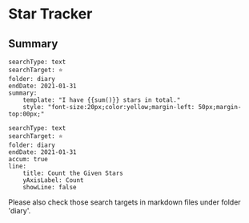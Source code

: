 # Star Tracker
## Summary

``` tracker
searchType: text
searchTarget: ⭐
folder: diary
endDate: 2021-01-31
summary:
    template: "I have {{sum()}} stars in total."
    style: "font-size:20px;color:yellow;margin-left: 50px;margin-top:00px;"
```

``` tracker
searchType: text
searchTarget: ⭐
folder: diary
endDate: 2021-01-31
accum: true
line:
    title: Count the Given Stars
    yAxisLabel: Count
    showLine: false
```

Please also check those search targets in markdown files under folder 'diary'.